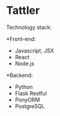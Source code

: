 # Tattler

Technology stack:

*Front-end:
- Javascript, JSX
- React
- Node.js

*Backend:
- Python
- Flask Restful
- PonyORM
- PostgreSQL
